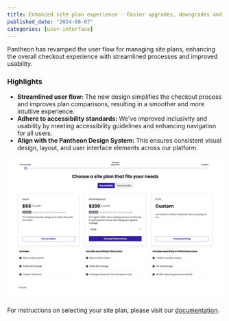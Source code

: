 ```yaml
---
title: Enhanced site plan experience - Easier upgrades, downgrades and cancellations
published_date: "2024-08-07"
categories: [user-interface]
---
```


Pantheon has revamped the user flow for managing site plans, enhancing the overall checkout experience with streamlined processes and improved usability.

### Highlights
- **Streamlined user flow:** The new design simplifies the checkout process and improves plan comparisons, resulting in a smoother and more intuitive experience.
- **Adhere to accessibility standards:**  We've improved inclusivity and usability by meeting accessibility guidelines and enhancing navigation for all users.
- **Align with the Pantheon Design System:** This ensures consistent visual design, layout, and user interface elements across our platform.

![New site plan experience](../images/release-notes/2024/new-site-plans-updated.png)


For instructions on selecting your site plan, please visit our [documentation](/guides/launch/plans/).
